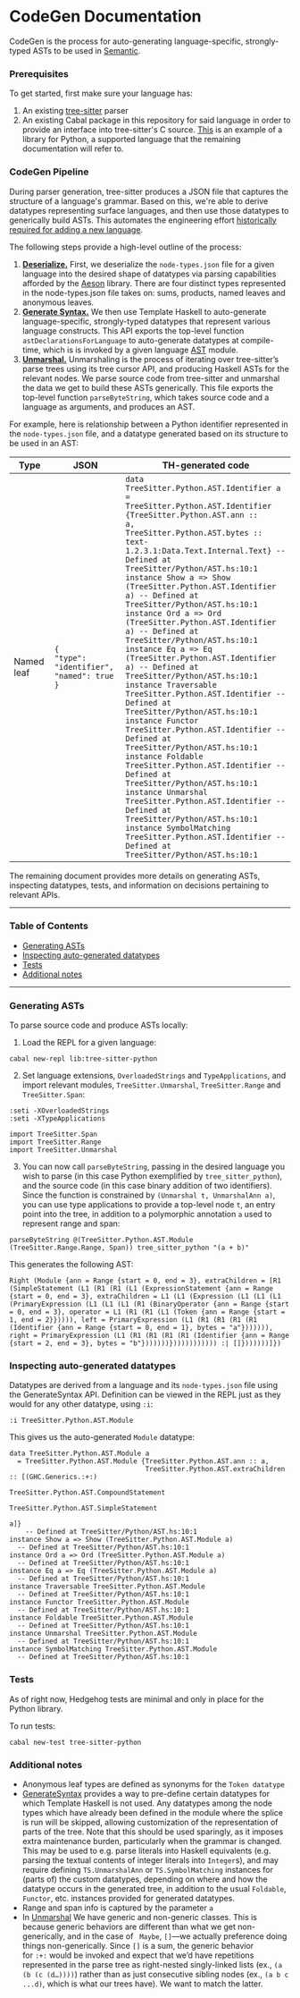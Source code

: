 # CodeGen Documentation

CodeGen is the process for auto-generating language-specific, strongly-typed ASTs to be used in [Semantic](https://github.com/github/semantic-code/blob/d9f91a05dc30a61b9ff8c536d75661d417f3c506/design-docs/precise-code-navigation.md).

### Prerequisites
To get started, first make sure your language has:

1. An existing [tree-sitter](http://tree-sitter.github.io/tree-sitter/) parser
2. An existing Cabal package in this repository for said language in order to provide an interface into tree-sitter's C source. [This](https://github.com/tree-sitter/haskell-tree-sitter/tree/master/tree-sitter-python) is an example of a library for Python, a supported language that the remaining documentation will refer to.

### CodeGen Pipeline

During parser generation, tree-sitter produces a JSON file that captures the structure of a language's grammar. Based on this, we're able to derive datatypes representing surface languages, and then use those datatypes to generically build ASTs. This automates the engineering effort [historically required for adding a new language](https://github.com/github/semantic/blob/master/docs/adding-new-languages.md).

The following steps provide a high-level outline of the process:

1. [**Deserialize.**](https://github.com/tree-sitter/haskell-tree-sitter/blob/master/tree-sitter/src/TreeSitter/Deserialize.hs) First, we deserialize the `node-types.json` file for a given language into the desired shape of datatypes via parsing capabilities afforded by the [Aeson](http://hackage.haskell.org/package/aeson) library. There are four distinct types represented in the node-types.json file takes on: sums, products, named leaves and anonymous leaves.
2. [**Generate Syntax.**](https://github.com/tree-sitter/haskell-tree-sitter/blob/master/tree-sitter/src/TreeSitter/GenerateSyntax.hs) We then use Template Haskell to auto-generate language-specific, strongly-typed datatypes that represent various language constructs. This API exports the top-level function `astDeclarationsForLanguage` to auto-generate datatypes at compile-time, which is is invoked by a given language [AST](https://github.com/tree-sitter/haskell-tree-sitter/blob/master/tree-sitter-python/TreeSitter/Python/AST.hs) module.
3. [**Unmarshal.**](https://github.com/tree-sitter/haskell-tree-sitter/blob/master/tree-sitter/src/TreeSitter/Unmarshal.hs) Unmarshaling is the process of iterating over tree-sitter’s parse trees using its tree cursor API, and producing Haskell ASTs for the relevant nodes. We parse source code from tree-sitter and unmarshal the data we get to build these ASTs generically. This file exports the top-level function `parseByteString`, which takes source code and a language as arguments, and produces an AST.

For example, here is relationship between a Python identifier represented in the `node-types.json` file, and a datatype generated based on its structure to be used in an AST:

| Type | JSON | TH-generated code |
|----------|--------------|------------|
|Named leaf|<code>{<br>"type": "identifier",<br>"named": true<br>}|<code>data TreeSitter.Python.AST.Identifier a<br>= TreeSitter.Python.AST.Identifier {TreeSitter.Python.AST.ann :: a,<br>TreeSitter.Python.AST.bytes :: text-1.2.3.1:Data.Text.Internal.Text} -- Defined at TreeSitter/Python/AST.hs:10:1<br>instance Show a => Show (TreeSitter.Python.AST.Identifier a) -- Defined at TreeSitter/Python/AST.hs:10:1<br>instance Ord a => Ord (TreeSitter.Python.AST.Identifier a) -- Defined at TreeSitter/Python/AST.hs:10:1<br>instance Eq a => Eq (TreeSitter.Python.AST.Identifier a) -- Defined at TreeSitter/Python/AST.hs:10:1<br>instance Traversable TreeSitter.Python.AST.Identifier -- Defined at TreeSitter/Python/AST.hs:10:1<br>instance Functor TreeSitter.Python.AST.Identifier -- Defined at TreeSitter/Python/AST.hs:10:1<br>instance Foldable TreeSitter.Python.AST.Identifier -- Defined at TreeSitter/Python/AST.hs:10:1<br>instance Unmarshal TreeSitter.Python.AST.Identifier -- Defined at TreeSitter/Python/AST.hs:10:1<br>instance SymbolMatching TreeSitter.Python.AST.Identifier -- Defined at TreeSitter/Python/AST.hs:10:1|

The remaining document provides more details on generating ASTs, inspecting datatypes, tests, and information on decisions pertaining to relevant APIs.
___

### Table of Contents
- [Generating ASTs](#Generating-ASTs)
- [Inspecting auto-generated datatypes](#Inspecting-auto-generated-datatypes)
- [Tests](#tests)
- [Additional notes](#Additional-notes)
___

### Generating ASTs

To parse source code and produce ASTs locally:

1. Load the REPL for a given language:

```
cabal new-repl lib:tree-sitter-python
```

2. Set language extensions, `OverloadedStrings` and `TypeApplications`, and import relevant modules, `TreeSitter.Unmarshal`, `TreeSitter.Range` and `TreeSitter.Span`:

```
:seti -XOverloadedStrings
:seti -XTypeApplications

import TreeSitter.Span
import TreeSitter.Range
import TreeSitter.Unmarshal
```

3. You can now call `parseByteString`, passing in the desired language you wish to parse (in this case Python exemplified by `tree_sitter_python`), and the source code (in this case binary addition of two identifiers). Since the function is constrained by `(Unmarshal t, UnmarshalAnn a)`, you can use type applications to provide a top-level node `t`, an entry point into the tree, in addition to a polymorphic annotation `a` used to represent range and span:

```
parseByteString @(TreeSitter.Python.AST.Module (TreeSitter.Range.Range, Span)) tree_sitter_python "(a + b)"
```

This generates the following AST:

```
Right (Module {ann = Range {start = 0, end = 3}, extraChildren = [R1 (SimpleStatement (L1 (R1 (R1 (L1 (ExpressionStatement {ann = Range {start = 0, end = 3}, extraChildren = L1 (L1 (Expression (L1 (L1 (L1 (PrimaryExpression (L1 (L1 (L1 (R1 (BinaryOperator {ann = Range {start = 0, end = 3}, operator = L1 (R1 (R1 (L1 (Token {ann = Range {start = 1, end = 2}})))), left = PrimaryExpression (L1 (R1 (R1 (R1 (R1 (Identifier {ann = Range {start = 0, end = 1}, bytes = "a"})))))), right = PrimaryExpression (L1 (R1 (R1 (R1 (R1 (Identifier {ann = Range {start = 2, end = 3}, bytes = "b"}))))))}))))))))))) :| []}))))))]})
```

### Inspecting auto-generated datatypes

Datatypes are derived from a language and its `node-types.json` file using the GenerateSyntax API. Definition can be viewed in the REPL just as they would for any other datatype, using `:i`:

```
:i TreeSitter.Python.AST.Module
```

This gives us the auto-generated `Module` datatype:

```
data TreeSitter.Python.AST.Module a
  = TreeSitter.Python.AST.Module {TreeSitter.Python.AST.ann :: a,
                                  TreeSitter.Python.AST.extraChildren :: [(GHC.Generics.:+:)
                                                                            TreeSitter.Python.AST.CompoundStatement
                                                                            TreeSitter.Python.AST.SimpleStatement
                                                                            a]}
  	-- Defined at TreeSitter/Python/AST.hs:10:1
instance Show a => Show (TreeSitter.Python.AST.Module a)
  -- Defined at TreeSitter/Python/AST.hs:10:1
instance Ord a => Ord (TreeSitter.Python.AST.Module a)
  -- Defined at TreeSitter/Python/AST.hs:10:1
instance Eq a => Eq (TreeSitter.Python.AST.Module a)
  -- Defined at TreeSitter/Python/AST.hs:10:1
instance Traversable TreeSitter.Python.AST.Module
  -- Defined at TreeSitter/Python/AST.hs:10:1
instance Functor TreeSitter.Python.AST.Module
  -- Defined at TreeSitter/Python/AST.hs:10:1
instance Foldable TreeSitter.Python.AST.Module
  -- Defined at TreeSitter/Python/AST.hs:10:1
instance Unmarshal TreeSitter.Python.AST.Module
  -- Defined at TreeSitter/Python/AST.hs:10:1
instance SymbolMatching TreeSitter.Python.AST.Module
  -- Defined at TreeSitter/Python/AST.hs:10:1
```

### Tests

As of right now, Hedgehog tests are minimal and only in place for the Python library.

To run tests:

`cabal new-test tree-sitter-python`

### Additional notes

- Anonymous leaf types are defined as synonyms for the `Token datatype`
- [GenerateSyntax](https://github.com/tree-sitter/haskell-tree-sitter/blob/master/tree-sitter/src/TreeSitter/GenerateSyntax.hs) provides a way to pre-define certain datatypes for which Template Haskell is not used. Any datatypes among the node types which have already been defined in the module where the splice is run will be skipped, allowing customization of the representation of parts of the tree. Note that this should be used sparingly, as it imposes extra maintenance burden, particularly when the grammar is changed. This may be used to e.g. parse literals into Haskell equivalents (e.g. parsing the textual contents of integer literals into `Integer`s), and may require defining `TS.UnmarshalAnn` or `TS.SymbolMatching` instances for (parts of) the custom datatypes, depending on where and how the datatype occurs in the generated tree, in addition to the usual `Foldable`, `Functor`, etc. instances provided for generated datatypes.
- Range and span info is captured by the parameter `a`
- In [Unmarshal](https://github.com/tree-sitter/haskell-tree-sitter/blob/master/tree-sitter/src/TreeSitter/Unmarshal.hs) We have generic and non-generic classes. This is because generic behaviors are different than what we get non-generically, and in the case of ` Maybe`, `[]`—we actually preference doing things non-generically. Since `[]` is a sum, the generic behavior for `:+:` would be invoked and expect that we’d have repetitions represented in the parse tree as right-nested singly-linked lists (ex., `(a (b (c (d…))))`) rather than as just consecutive sibling nodes (ex., `(a b c ...d)`, which is what our trees have). We want to match the latter.
